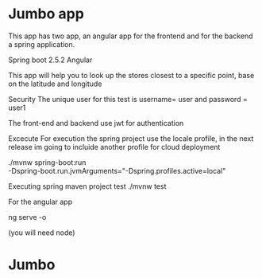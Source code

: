 # Jumbo app

This app has two app, an angular app for the frontend and for the backend a spring application.

Spring boot 2.5.2
Angular

This app will help you to look up the stores closest to a specific point, base on the latitude and longitude

Security
The unique user for this test is username= user and password = user1

The front-end and backend use jwt for authentication 

Excecute
For execution the spring project use the locale profile, in the next release im going to incluide another profile for cloud deployment

./mvnw spring-boot:run \
  -Dspring-boot.run.jvmArguments="-Dspring.profiles.active=local"

Executing  spring maven project test
./mvnw test


For the angular app

ng serve -o

(you will need node)





# Jumbo
